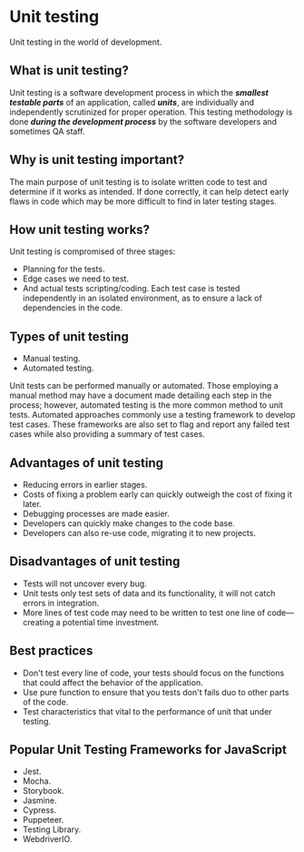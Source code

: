 # Unit testing

Unit testing in the world of development.

## What is unit testing?

Unit testing is a software development process in which the ***smallest testable parts*** of an application, called ***units***, are individually and independently scrutinized for proper operation. This testing methodology is done ***during the development process*** by the software developers and sometimes QA staff.

## Why is unit testing important?

The main purpose of  unit testing is to isolate written code to test and determine if it works as intended.
If done correctly, it can help detect early flaws in code which may be more difficult to find in later testing stages.

## How unit testing works?

Unit testing is compromised of three stages:

- Planning for the tests.
- Edge cases we need to test.
- And actual tests scripting/coding.
Each test case is tested independently in an isolated environment, as to ensure a lack of dependencies in the code.

## Types of unit testing

- Manual testing.
- Automated testing.

Unit tests can be performed manually or automated. Those employing a manual method may have a document made detailing each step in the process; however, automated testing is the more common method to unit tests. Automated approaches commonly use a testing framework to develop test cases. These frameworks are also set to flag and report any failed test cases while also providing a summary of test cases.

## Advantages of unit testing

- Reducing errors in earlier stages.
- Costs of fixing a problem early can quickly outweigh the cost of fixing it later.
- Debugging processes are made easier.
- Developers can quickly make changes to the code base.
- Developers can also re-use code, migrating it to new projects.

## Disadvantages of unit testing

- Tests will not uncover every bug.
- Unit tests only test sets of data and its functionality, it will not catch errors in integration.
- More lines of test code may need to be written to test one line of code—creating a potential time investment.

## Best practices

- Don't test every line of code, your tests should focus on the functions that could affect the behavior of the application.
- Use pure function to ensure that you tests don't fails duo to other parts of the code.
- Test characteristics that vital to the performance of unit that under testing.

## Popular Unit Testing Frameworks for JavaScript

- Jest.
- Mocha.
- Storybook.
- Jasmine.
- Cypress.
- Puppeteer.
- Testing Library.
- WebdriverIO.
